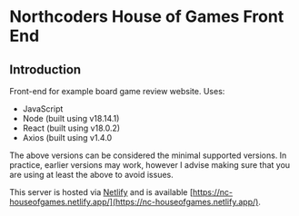 # Northcoders House of Games Front End

## Introduction

Front-end for example board game review website. Uses:

* JavaScript
* Node (built using v18.14.1)
* React (built using v18.0.2)
* Axios (built using v1.4.0

The above versions can be considered the minimal supported versions. In practice, earlier versions may work, however I advise making sure that you are using at least the above to avoid issues.

This server is hosted via [Netlify](https://render.com) and is available [https://nc-houseofgames.netlify.app/](https://nc-houseofgames.netlify.app/).

